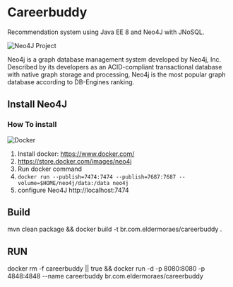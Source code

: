 # Careerbuddy

Recommendation system using Java EE 8 and Neo4J with JNoSQL.


![Neo4J Project](https://jnosql.github.io/img/logos/neo4j.png)

Neo4j is a graph database management system developed by Neo4j, Inc. Described by its developers as an ACID-compliant transactional database with native graph storage and processing, Neo4j is the most popular graph database according to DB-Engines ranking.


## Install Neo4J

### How To install


![Docker](https://www.docker.com/sites/default/files/horizontal_large.png)


1. Install docker: https://www.docker.com/
1. https://store.docker.com/images/neo4j
1. Run docker command
1. `docker run --publish=7474:7474 --publish=7687:7687 --volume=$HOME/neo4j/data:/data neo4j`
1. configure Neo4J http://localhost:7474


## Build
mvn clean package && docker build -t br.com.eldermoraes/careerbuddy .

## RUN

docker rm -f careerbuddy || true && docker run -d -p 8080:8080 -p 4848:4848 --name careerbuddy br.com.eldermoraes/careerbuddy 
